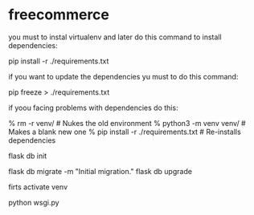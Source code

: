 # freecommerce

you must to instal virtualenv and later do this command to install dependencies:

pip install -r ./requirements.txt

if you want to update the dependencies yu must to do this command:

pip freeze > ./requirements.txt

if yoou facing problems with dependencies do this:

% rm -r venv/ # Nukes the old environment
% python3 -m venv venv/ # Makes a blank new one
% pip install -r ./requirements.txt # Re-installs dependencies

flask db init

flask db migrate -m "Initial migration."
flask db upgrade


firts activate venv

python wsgi.py